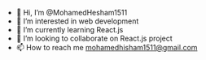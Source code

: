 - 👋 Hi, I’m @MohamedHesham1511
- 👀 I’m interested in web development
- 🌱 I’m currently learning React.js
- 💞️ I’m looking to collaborate on React.js project
- 📫 How to reach me mohamedhisham1511@gmail.com

<!---
MohamedHesham1511/MohamedHesham1511 is a ✨ special ✨ repository because its `README.md` (this file) appears on your GitHub profile.
You can click the Preview link to take a look at your changes.
--->

